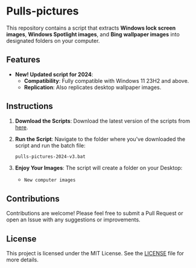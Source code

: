 # Pulls-pictures

This repository contains a script that extracts **Windows lock screen images**, **Windows Spotlight images**, and **Bing wallpaper images** into designated folders on your computer.

## Features

- **New! Updated script for 2024**:
  - **Compatibility**: Fully compatible with Windows 11 23H2 and above.
  - **Replication**: Also replicates desktop wallpaper images.

## Instructions

1. **Download the Scripts**:
   Download the latest version of the scripts from [here](https://github.com/NHLOCAL/Pulls-pictures/releases).

2. **Run the Script**:
   Navigate to the folder where you've downloaded the script and run the batch file:
   ```sh
   pulls-pictures-2024-v3.bat
   ```

3. **Enjoy Your Images**:
   The script will create a folder on your Desktop:
   - `New computer images`

## Contributions

Contributions are welcome! Please feel free to submit a Pull Request or open an Issue with any suggestions or improvements.

## License

This project is licensed under the MIT License. See the [LICENSE](LICENSE) file for more details.